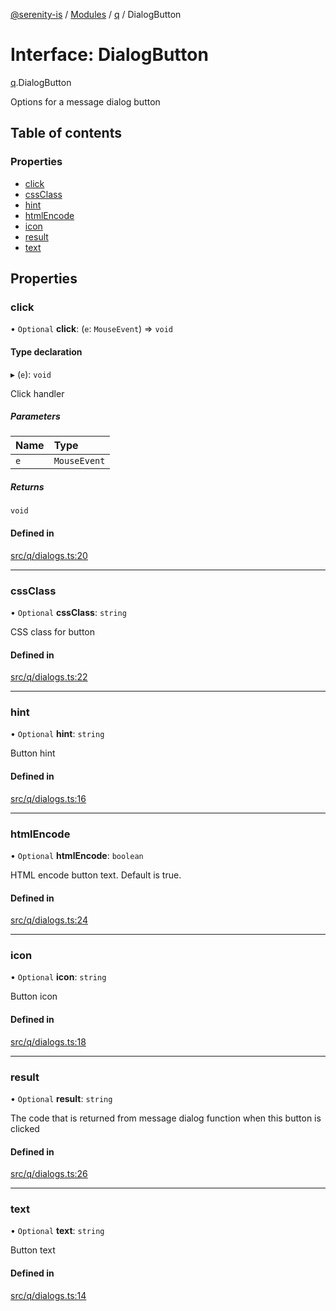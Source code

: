 [@serenity-is](../README.md) / [Modules](../modules.md) / [q](../modules/q.md) / DialogButton

# Interface: DialogButton

[q](../modules/q.md).DialogButton

Options for a message dialog button

## Table of contents

### Properties

- [click](q.DialogButton.md#click)
- [cssClass](q.DialogButton.md#cssclass)
- [hint](q.DialogButton.md#hint)
- [htmlEncode](q.DialogButton.md#htmlencode)
- [icon](q.DialogButton.md#icon)
- [result](q.DialogButton.md#result)
- [text](q.DialogButton.md#text)

## Properties

### click

• `Optional` **click**: (`e`: `MouseEvent`) => `void`

#### Type declaration

▸ (`e`): `void`

Click handler

##### Parameters

| Name | Type |
| :------ | :------ |
| `e` | `MouseEvent` |

##### Returns

`void`

#### Defined in

[src/q/dialogs.ts:20](https://github.com/serenity-is/serenity/blob/master/packages/corelib/src/q/dialogs.ts#L20)

___

### cssClass

• `Optional` **cssClass**: `string`

CSS class for button

#### Defined in

[src/q/dialogs.ts:22](https://github.com/serenity-is/serenity/blob/master/packages/corelib/src/q/dialogs.ts#L22)

___

### hint

• `Optional` **hint**: `string`

Button hint

#### Defined in

[src/q/dialogs.ts:16](https://github.com/serenity-is/serenity/blob/master/packages/corelib/src/q/dialogs.ts#L16)

___

### htmlEncode

• `Optional` **htmlEncode**: `boolean`

HTML encode button text. Default is true.

#### Defined in

[src/q/dialogs.ts:24](https://github.com/serenity-is/serenity/blob/master/packages/corelib/src/q/dialogs.ts#L24)

___

### icon

• `Optional` **icon**: `string`

Button icon

#### Defined in

[src/q/dialogs.ts:18](https://github.com/serenity-is/serenity/blob/master/packages/corelib/src/q/dialogs.ts#L18)

___

### result

• `Optional` **result**: `string`

The code that is returned from message dialog function when this button is clicked

#### Defined in

[src/q/dialogs.ts:26](https://github.com/serenity-is/serenity/blob/master/packages/corelib/src/q/dialogs.ts#L26)

___

### text

• `Optional` **text**: `string`

Button text

#### Defined in

[src/q/dialogs.ts:14](https://github.com/serenity-is/serenity/blob/master/packages/corelib/src/q/dialogs.ts#L14)
